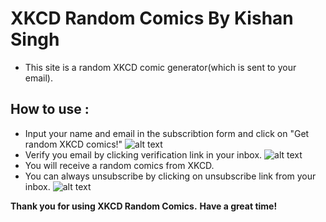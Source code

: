 
# **XKCD Random Comics By Kishan  Singh**

* This site is a random XKCD comic generator(which is sent to your email).

## **How to use :**
* Input your name and email in the subscribtion form and click on "Get random XKCD comics!"  ![alt text](https://i.imgur.com/pXhABGI.png "Submit")
* Verify you email by clicking verification link in your inbox.  ![alt text](https://i.imgur.com/XgKKKK4.png "Verify")
* You will receive a random comics from XKCD.
* You can always unsubscribe by clicking on unsubscribe link from your inbox.  ![alt text](https://i.imgur.com/kdZcAkF.png "unsubscribe")

**Thank you for using XKCD Random Comics.**
**Have a great time!**
